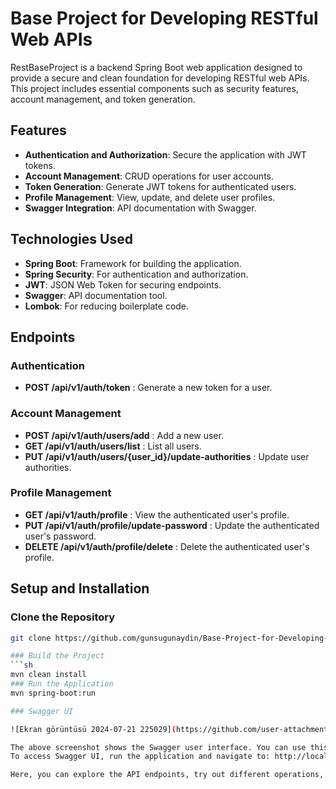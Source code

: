 # Base Project for Developing RESTful Web APIs
RestBaseProject is a backend Spring Boot web application designed to provide a secure and clean foundation for developing RESTful web APIs. This project includes essential components such as security features, account management, and token generation.

## Features
- **Authentication and Authorization**: Secure the application with JWT tokens.
- **Account Management**: CRUD operations for user accounts.
- **Token Generation**: Generate JWT tokens for authenticated users.
- **Profile Management**: View, update, and delete user profiles.
- **Swagger Integration**: API documentation with Swagger.

## Technologies Used
- **Spring Boot**: Framework for building the application.
- **Spring Security**: For authentication and authorization.
- **JWT**: JSON Web Token for securing endpoints.
- **Swagger**: API documentation tool.
- **Lombok**: For reducing boilerplate code.

## Endpoints
### Authentication
- **POST /api/v1/auth/token** : Generate a new token for a user.

### Account Management
- **POST /api/v1/auth/users/add** : Add a new user.
- **GET /api/v1/auth/users/list** : List all users.
- **PUT /api/v1/auth/users/{user_id}/update-authorities** : Update user authorities.

### Profile Management
- **GET /api/v1/auth/profile** : View the authenticated user's profile.
- **PUT /api/v1/auth/profile/update-password** : Update the authenticated user's password.
- **DELETE /api/v1/auth/profile/delete** : Delete the authenticated user's profile.

## Setup and Installation
### Clone the Repository
```sh
git clone https://github.com/gunsugunaydin/Base-Project-for-Developing-RESTful-Web-APIs.git

### Build the Project
```sh
mvn clean install
### Run the Application
mvn spring-boot:run

### Swagger UI

![Ekran görüntüsü 2024-07-21 225029](https://github.com/user-attachments/assets/6c41088a-8b28-438f-9955-ed2023039ed7)

The above screenshot shows the Swagger user interface. You can use this interface to interact with the API endpoints, view available operations, and see request/response details.
To access Swagger UI, run the application and navigate to: http://localhost:8080/swagger-ui/index.html

Here, you can explore the API endpoints, try out different operations, and view detailed API documentation. If you have any questions, issues, or feedback about this project, please feel free to reach out to me. I'll be happy to assist you!

